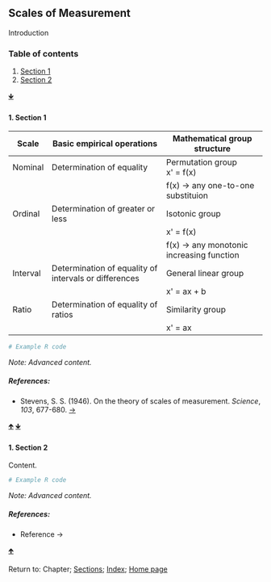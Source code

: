 ## Scales of Measurement

Introduction

<a name="TOC"></a>
### Table of contents
1. <a href="#S01">Section 1</a>
2. <a href="#S02">Section 2</a>

<a href="#END">&#129147;</a>

<a name="S01"></a>
#### 1. Section 1

| Scale | Basic empirical operations | Mathematical group structure |
| --- | --- | --- |
| Nominal | Determination of equality | Permutation group <br> x' = f(x) |
|  |  | f(x) &rarr; any one-to-one substituion |
| Ordinal | Determination of greater or less | Isotonic group |
|  |  | x' = f(x) |
|  |  | f(x) &rarr; any monotonic increasing function |
| Interval | Determination of equality of intervals or differences | General linear group |
|  |  | x' = ax + b |
| Ratio | Determination of equality of ratios | Similarity group |
|  |  | x' = ax |

```R
# Example R code
```

*Note: Advanced content.*

##### References:

* Stevens, S. S. (1946). On the theory of scales of measurement. *Science*, *103*, 677-680. [&rarr;](https://www.jstor.org/stable/1671815?seq=1)

<a href="#TOC">&#129145;</a> <a href="#END">&#129147;</a>

<a name="S02"></a>
#### 1. Section 2

Content.

```R
# Example R code
```

*Note: Advanced content.*

##### References:

* Reference &rarr;

<a href="#TOC">&#129145;</a>

<a name="END"></a>
Return to:
Chapter;
[Sections](C00_P002_Chapters.md);
[Index](C0_P000_Alphabetical.md); 
[Home page](https://rettopnivek.github.io/Tutorials_for_statistics/)
